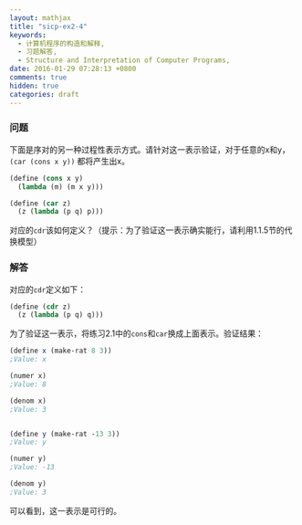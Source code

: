 ```yaml
---
layout: mathjax
title: "sicp-ex2-4"
keywords:
  - 计算机程序的构造和解释,
  - 习题解答,
  - Structure and Interpretation of Computer Programs,
date: 2016-01-29 07:28:13 +0800
comments: true
hidden: true
categories: draft
---
```


### 问题

下面是序对的另一种过程性表示方式。请针对这一表示验证，对于任意的x和y，`(car (cons x y))`
都将产生出x。

``` scheme
(define (cons x y)
  (lambda (m) (m x y)))

(define (car z)
  (z (lambda (p q) p)))
```

对应的`cdr`该如何定义？（提示：为了验证这一表示确实能行，请利用1.1.5节的代换模型）

### 解答

对应的`cdr`定义如下：

``` scheme
(define (cdr z)
  (z (lambda (p q) q)))
```

为了验证这一表示，将练习2.1中的`cons`和`car`换成上面表示。验证结果：

``` scheme
(define x (make-rat 8 3))
;Value: x

(numer x)
;Value: 8

(denom x)
;Value: 3


(define y (make-rat -13 3))
;Value: y

(numer y)
;Value: -13

(denom y)
;Value: 3
```

可以看到，这一表示是可行的。
